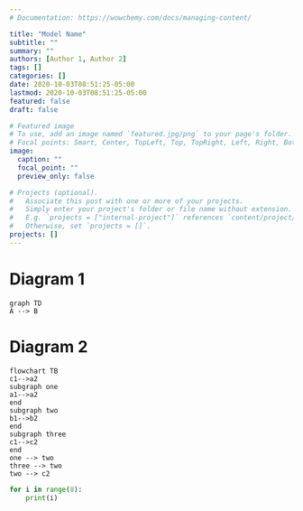 ```yaml
---
# Documentation: https://wowchemy.com/docs/managing-content/

title: "Model Name"
subtitle: ""
summary: ""
authors: [Author 1, Author 2]
tags: []
categories: []
date: 2020-10-03T08:51:25-05:00
lastmod: 2020-10-03T08:51:25-05:00
featured: false
draft: false

# Featured image
# To use, add an image named `featured.jpg/png` to your page's folder.
# Focal points: Smart, Center, TopLeft, Top, TopRight, Left, Right, BottomLeft, Bottom, BottomRight.
image:
  caption: ""
  focal_point: ""
  preview_only: false

# Projects (optional).
#   Associate this post with one or more of your projects.
#   Simply enter your project's folder or file name without extension.
#   E.g. `projects = ["internal-project"]` references `content/project/deep-learning/index.md`.
#   Otherwise, set `projects = []`.
projects: []
---
```


# Diagram 1
```mermaid
graph TD
A --> B
```

# Diagram 2

```mermaid
flowchart TB
c1-->a2
subgraph one
a1-->a2
end
subgraph two
b1-->b2
end
subgraph three
c1-->c2
end
one --> two
three --> two
two --> c2
```


```python
for i in range(8):
	print(i)
```